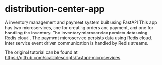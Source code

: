 # distribution-center-app
A inventory management and payment system built using FastAPI
This app has two microservices, one for creating orders and payment, and one for handling the inventory.
The inventory microservice persists data using Redis cloud .
The payment microservice persists data using Redis cloud.
Inter service event driven communication is handled by Redis streams.

The original tutorial can be found at https://github.com/scalablescripts/fastapi-microservices